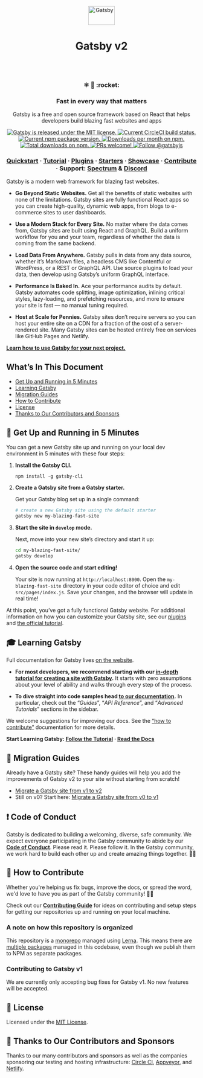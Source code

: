 <p align="center">
  <a href="https://gatsbyjs.org">
    <img alt="Gatsby" src="https://www.gatsbyjs.org/monogram.svg" width="70" height="50"/>
  </a>
</p>
<h1 align="center">
  Gatsby v2
</h1>
<br><br>

<h3 align="center">
  ⚛️ 📄 :rocket:
</h3>
<h3 align="center">
  Fast in every way that matters
</h3>
<p align="center">
  Gatsby is a free and open source framework based on React that helps developers build blazing fast websites and apps
</p>
<p align="center">
  <a href="https://github.com/gatsbyjs/gatsby/blob/master/LICENSE">
    <img src="https://img.shields.io/badge/license-MIT-blue.svg" alt="Gatsby is released under the MIT license." />
  </a>
  <a href="https://circleci.com/gh/gatsbyjs/gatsby">
    <img src="https://circleci.com/gh/gatsbyjs/gatsby.svg?style=shield" alt="Current CircleCI build status." />
  </a>
  <a href="https://www.npmjs.org/package/gatsby">
    <img src="https://img.shields.io/npm/v/gatsby.svg" alt="Current npm package version." />
  </a>
  <a href="https://npmcharts.com/compare/gatsby?minimal=true">
    <img src="https://img.shields.io/npm/dm/gatsby.svg" alt="Downloads per month on npm." />
  </a>
  <a href="https://npmcharts.com/compare/gatsby?minimal=true">
    <img src="https://img.shields.io/npm/dt/gatsby.svg" alt="Total downloads on npm." />
  </a>
  <a href="https://gatsbyjs.org/contributing/how-to-contribute/">
    <img src="https://img.shields.io/badge/PRs-welcome-brightgreen.svg" alt="PRs welcome!" />
  </a>
  <a href="https://twitter.com/intent/follow?screen_name=gatsbyjs">
    <img src="https://img.shields.io/twitter/follow/gatsbyjs.svg?label=Follow%20@gatsbyjs" alt="Follow @gatsbyjs" />
  </a>
</p>

<h3 align="center">
  <a href="https://gatsbyjs.org/docs/">Quickstart</a>
  <span> · </span>
  <a href="https://gatsbyjs.org/tutorial/">Tutorial</a>
  <span> · </span>
  <a href="https://gatsbyjs.org/plugins/">Plugins</a>
  <span> · </span>
  <a href="https://gatsbyjs.org/starters/">Starters</a>
  <span> · </span>
  <a href="https://gatsbyjs.org/showcase/">Showcase</a>
  <span> · </span>
  <a href="https://gatsbyjs.org/contributing/how-to-contribute/">Contribute</a>
  <span> · </span>
  Support: <a href="https://spectrum.chat/gatsby-js">Spectrum</a>
  <span> & </span>
  <a href="https://gatsby.dev/discord">Discord</a>
</h3>

Gatsby is a modern web framework for blazing fast websites.

- **Go Beyond Static Websites.** Get all the benefits of static websites with none of the
  limitations. Gatsby sites are fully functional React apps so you can create high-quality,
  dynamic web apps, from blogs to e-commerce sites to user dashboards.

- **Use a Modern Stack for Every Site.** No matter where the data comes from, Gatsby sites are
  built using React and GraphQL. Build a uniform workflow for you and your team, regardless of
  whether the data is coming from the same backend.

- **Load Data From Anywhere.** Gatsby pulls in data from any data source, whether it’s Markdown
  files, a headless CMS like Contentful or WordPress, or a REST or GraphQL API. Use source plugins
  to load your data, then develop using Gatsby’s uniform GraphQL interface.

- **Performance Is Baked In.** Ace your performance audits by default. Gatsby automates code
  splitting, image optimization, inlining critical styles, lazy-loading, and prefetching resources,
  and more to ensure your site is fast — no manual tuning required.

- **Host at Scale for Pennies.** Gatsby sites don’t require servers so you can host your entire
  site on a CDN for a fraction of the cost of a server-rendered site. Many Gatsby sites can be
  hosted entirely free on services like GitHub Pages and Netlify.

[**Learn how to use Gatsby for your next project.**](https://gatsbyjs.org/docs/)

## What’s In This Document

- [Get Up and Running in 5 Minutes](#-get-up-and-running-in-5-minutes)
- [Learning Gatsby](#-learning-gatsby)
- [Migration Guides](#-migration-guides)
- [How to Contribute](#-how-to-contribute)
- [License](#memo-license)
- [Thanks to Our Contributors and Sponsors](#-thanks-to-our-contributors-and-sponsors)

## 🚀 Get Up and Running in 5 Minutes

You can get a new Gatsby site up and running on your local dev environment in 5 minutes with these four steps:

1. **Install the Gatsby CLI.**

   ```shell
   npm install -g gatsby-cli

   ```

2. **Create a Gatsby site from a Gatsby starter.**

   Get your Gatsby blog set up in a single command:

   ```sh
   # create a new Gatsby site using the default starter
   gatsby new my-blazing-fast-site
   ```

3. **Start the site in `develop` mode.**

   Next, move into your new site’s directory and start it up:

   ```sh
   cd my-blazing-fast-site/
   gatsby develop
   ```

4. **Open the source code and start editing!**

   Your site is now running at `http://localhost:8000`. Open the `my-blazing-fast-site` directory in your code editor of choice and edit `src/pages/index.js`. Save your changes, and the browser will update in real time!

At this point, you’ve got a fully functional Gatsby website. For additional information on how you can customize your Gatsby site, see our [plugins](https://gatsbyjs.org/plugins/) and [the official tutorial](https://gatsbyjs.org/tutorial/).

## 🎓 Learning Gatsby

Full documentation for Gatsby lives [on the website](https://gatsbyjs.org/).

- **For most developers, we recommend starting with our [in-depth tutorial for creating a site with Gatsby](https://gatsbyjs.org/tutorial/).** It starts with zero assumptions about your level of ability and walks through every step of the process.

- **To dive straight into code samples head [to our documentation](https://gatsbyjs.org/docs/).** In particular, check out the “<i>Guides</i>”, “<i>API Reference</i>”, and “<i>Advanced Tutorials</i>” sections in the sidebar.

We welcome suggestions for improving our docs. See the [“how to contribute”](https://gatsbyjs.org/contributing/how-to-contribute/) documentation for more details.

**Start Learning Gatsby: [Follow the Tutorial](https://gatsbyjs.org/tutorial/) · [Read the Docs](https://gatsbyjs.org/docs/)**

## 💼 Migration Guides

Already have a Gatsby site? These handy guides will help you add the improvements of Gatsby v2 to your site without starting from scratch!

- [Migrate a Gatsby site from v1 to v2](https://gatsbyjs.org/docs/migrating-from-v1-to-v2/)
- Still on v0? Start here: [Migrate a Gatsby site from v0 to v1](https://gatsbyjs.org/docs/migrating-from-v0-to-v1/)

## ❗ Code of Conduct

Gatsby is dedicated to building a welcoming, diverse, safe community. We expect everyone participating in the Gatsby community to abide by our [**Code of Conduct**](https://gatsbyjs.org/contributing/code-of-conduct/). Please read it. Please follow it. In the Gatsby community, we work hard to build each other up and create amazing things together. 💪💜

## 🤝 How to Contribute

Whether you're helping us fix bugs, improve the docs, or spread the word, we'd love to have you as part of the Gatsby community! :muscle::purple_heart:

Check out our [**Contributing Guide**](https://gatsbyjs.org/contributing/how-to-contribute/) for ideas on contributing and setup steps for getting our repositories up and running on your local machine.

### A note on how this repository is organized

This repository is a [monorepo](https://trunkbaseddevelopment.com/monorepos/) managed using [Lerna](https://github.com/lerna/lerna). This means there are [multiple packages](/packages) managed in this codebase, even though we publish them to NPM as separate packages.

### Contributing to Gatsby v1

We are currently only accepting bug fixes for Gatsby v1. No new features will be accepted.

## :memo: License

Licensed under the [MIT License](./LICENSE).

## 💜 Thanks to Our Contributors and Sponsors

Thanks to our many contributors and sponsors as well as the companies sponsoring
our testing and hosting infrastructure: [Circle CI](https://circleci.com/), [Appveyor](https://www.appveyor.com/), and [Netlify](https://www.netlify.com/).
